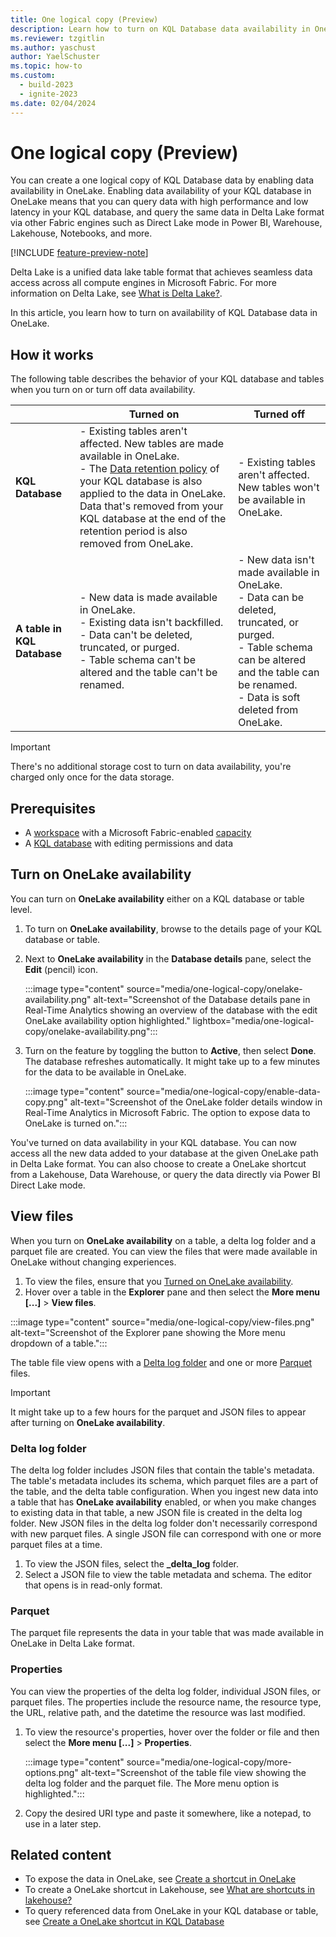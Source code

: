 ```yaml
---
title: One logical copy (Preview)
description: Learn how to turn on KQL Database data availability in OneLake.
ms.reviewer: tzgitlin
ms.author: yaschust
author: YaelSchuster
ms.topic: how-to
ms.custom:
  - build-2023
  - ignite-2023
ms.date: 02/04/2024
---
```

# One logical copy (Preview)

You can create a one logical copy of KQL Database data by enabling data availability in OneLake. Enabling data availability of your KQL database in OneLake means that you can query data with high performance and low latency in your KQL database, and query the same data in Delta Lake format via other Fabric engines such as Direct Lake mode in Power BI, Warehouse, Lakehouse, Notebooks, and more.

[!INCLUDE [feature-preview-note](../includes/feature-preview-note.md)]

Delta Lake is a unified data lake table format that achieves seamless data access across all compute engines in Microsoft Fabric. For more information on Delta Lake, see [What is Delta Lake?](/azure/synapse-analytics/spark/apache-spark-what-is-delta-lake).

In this article, you learn how to turn on availability of KQL Database data in OneLake.

## How it works

The following table describes the behavior of your KQL database and tables when you  turn on or turn off data availability.

| | Turned on|Turned off|
|------|---------|--------|
|**KQL Database**| - Existing tables aren't affected. New tables are made available in OneLake. <br/> - The [Data retention policy](data-policies.md#data-retention-policy) of your KQL database is also applied to the data in OneLake. Data that's removed from your KQL database at the end of the retention period is also removed from OneLake. | - Existing tables aren't affected. New tables won't be available in OneLake. |
|**A table in KQL Database**| - New data is made available in OneLake. <br/> - Existing data isn't backfilled. <br/> - Data can't be deleted, truncated, or purged. <br/> - Table schema can't be altered and the table can't be renamed. | - New data isn't made available in OneLake. <br/> - Data can be deleted, truncated, or purged. <br/> - Table schema can be altered and the table can be renamed. <br/> - Data is soft deleted from OneLake.|

> [!IMPORTANT]
> There's no additional storage cost to turn on data availability, you're charged only once for the data storage.

## Prerequisites

* A [workspace](../get-started/create-workspaces.md) with a Microsoft Fabric-enabled [capacity](../enterprise/licenses.md#capacity)
* A [KQL database](create-database.md) with editing permissions and data

## Turn on OneLake availability

You can turn on **OneLake availability** either on a KQL database or table level.

1. To turn on **OneLake availability**, browse to the details page of your KQL database or table.
1. Next to **OneLake availability** in the **Database details** pane, select the **Edit** (pencil) icon.

    :::image type="content" source="media/one-logical-copy/onelake-availability.png" alt-text="Screenshot of the Database details pane in Real-Time Analytics showing an overview of the database with the edit OneLake availability option highlighted." lightbox="media/one-logical-copy/onelake-availability.png":::

1. Turn on the feature by toggling the button to **Active**, then select **Done**. The database refreshes automatically. It might take up to a few  minutes for the data to be available in OneLake.

    :::image type="content" source="media/one-logical-copy/enable-data-copy.png" alt-text="Screenshot of the OneLake folder details window in Real-Time Analytics in Microsoft Fabric. The option to expose data to OneLake is turned on.":::

You've turned on data availability in your KQL database. You can now access all the new data added to your database at the given OneLake path in Delta Lake format. You can also choose to create a OneLake shortcut from a Lakehouse, Data Warehouse, or query the data directly via Power BI Direct Lake mode.

## View files

When you turn on **OneLake availability** on a table, a delta log folder and a parquet file are created. You can view the files that were made available in OneLake without changing experiences.

1. To view the files, ensure that you [Turned on OneLake availability](#turn-on-onelake-availability).
1. Hover over a table in the **Explorer** pane and then select the **More menu [...]** > **View files**.

:::image type="content" source="media/one-logical-copy/view-files.png" alt-text="Screenshot of the Explorer pane showing the More menu dropdown of a table.":::

The table file view opens with a [Delta log folder](#delta-log-folder) and one or more [Parquet](#parquet) files.

> [!IMPORTANT]
> It might take up to a few hours for the parquet and JSON files to appear after turning on **OneLake availability**.

### Delta log folder

The delta log folder includes JSON files that contain the table's metadata. The table's metadata includes its schema, which parquet files are a part of the table, and the delta table configuration. When you ingest new data into a table that has **OneLake availability** enabled, or when you make changes to existing data in that table, a new JSON file is created in the delta log folder. New JSON files in the delta log folder don't necessarily correspond with new parquet files. A single JSON file can correspond with one or more parquet files at a time.

1. To view the JSON files, select the **_delta_log** folder.
1. Select a JSON file to view the table metadata and schema. The editor that opens is in read-only format.

### Parquet

The parquet file represents the data in your table that was made available in OneLake in Delta Lake format.

### Properties

You can view the properties of the delta log folder, individual JSON files, or parquet files. The properties include the resource name, the resource type, the URL, relative path, and the datetime the resource was last modified.

1. To view the resource's properties, hover over the folder or file and then select the **More menu [...]** > **Properties**.

    :::image type="content" source="media/one-logical-copy/more-options.png" alt-text="Screenshot of the table file view showing the delta log folder and the parquet file. The More menu option is highlighted.":::

1. Copy the desired URI type and paste it somewhere, like a notepad, to use in a later step.

## Related content

* To expose the data in OneLake, see [Create a shortcut in OneLake](../onelake/create-onelake-shortcut.md)
* To create a OneLake shortcut in Lakehouse, see [What are shortcuts in lakehouse?](../data-engineering/lakehouse-shortcuts.md)
* To query referenced data from OneLake in your KQL database or table, see [Create a OneLake shortcut in KQL Database](onelake-shortcuts.md?tab=onelake-shortcut)